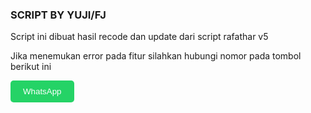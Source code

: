 <h3>SCRIPT BY YUJI/FJ</h3>
<p>Script ini dibuat hasil recode dan update dari script rafathar v5</p>
<p>Jika menemukan error pada fitur silahkan hubungi nomor pada tombol berikut ini</p>
<button 
    onclick="window.open('https://wa.me/6283852765078', '_blank')"
    style="
      background: #25D366;
      color: white;
      border: none;
      padding: 10px 20px;
      border-radius: 5px;
      cursor: pointer;
    ">
    WhatsApp
  </button>
